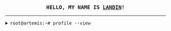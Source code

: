 <!-- My Github profile -->

<h3 align="center">
  <samp>HELLO, MY NAME IS <a href="https://landin.top">LANDIN</a>!</samp>
</h3>

---

<details>
  <summary><samp>root@artemis:~# profile --view</samp></summary>
  <p>
    <br>
    <strong><samp>LV:</samp></strong> 25<br>
    <strong><samp>CLASS:</samp></strong> Software Engager<br>
    <strong><samp>DESCRIPTION:</samp></strong> <br>
    Just a Software Engineering student, focusing on Web Development, DevOps and Cybersecurity.
    <br>
    <br>
    <strong><samp>SKILL'S:</samp></strong>
    <ul>
      <li><samp>TOOL'S</samp></li>
      <p align="left">
        <img src="https://img.shields.io/badge/Debian-A81D33?style=for-the-badge&logoColor=white">
        <img src="https://img.shields.io/badge/Tmux-1BB91F?style=for-the-badge&logoColor=white">
        <img src="https://img.shields.io/badge/Git-E44C30?style=for-the-badge&logoColor=white">
      </p>
      <li><samp>LANGUAGUE'S</samp></li>
      <p align="left">
        <img src="https://img.shields.io/badge/Markdown-E5E5E5?style=for-the-badge&logoColor=black">
      </p>
      <li><samp>FRAMEWORK'S</samp></li>
      <p align="left">
      </p>
    </ul>
  </p>

---

  <br>
  <p align="center">
    <img src="https://komarev.com/ghpvc/?username=eldttys&label=View's&color=000000&style=for-the-badge">
  </p>

</details>
